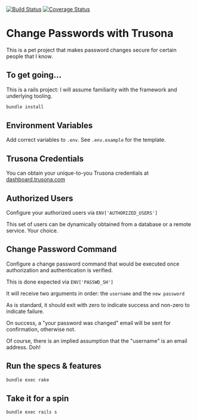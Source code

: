 [![Build Status](https://travis-ci.com/thitu/change-password.svg?branch=master)](https://travis-ci.com/thitu/change-password)
[![Coverage Status](https://coveralls.io/repos/github/thitu/change-password/badge.svg?branch=master)](https://coveralls.io/github/thitu/change-password?branch=master)

# Change Passwords with Trusona

This is a pet project that makes password changes secure for certain people that I know.

## To get going...

This is a rails project: I will assume familiarity with the framework and underlying tooling.

```bash
bundle install
```

## Environment Variables

Add correct variables to `.env`. See `.env.example` for the template.


## Trusona Credentials

You can obtain your unique-to-you Trusona credentials at [dashboard.trusona.com](https://dashboard.trusona.com)


## Authorized Users

Configure your authorized users via `ENV['AUTHORIZED_USERS']`

This set of users can be dynamically obtained from a database or a remote service. Your choice.


## Change Password Command

Configure a change password command that would be executed once authorization and authentication is verified.

This is done expected via `ENV['PASSWD_SH']`

It will receive two arguments in order: the `username` and the `new password`

As is standard, it should exit with zero to indicate success and non-zero to indicate failure.

On success, a "your password was changed" email will be sent for confirmation, otherwise not.

Of course, there is an implied assumption that the "username" is an email address. Doh!


## Run the specs & features

```bash
bundle exec rake
```

## Take it for a spin

```bash
bundle exec rails s
```
